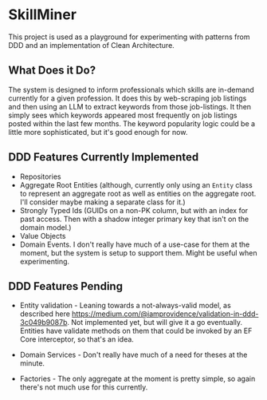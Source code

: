 # SkillMiner

This project is used as a playground for experimenting with patterns from DDD and an implementation of Clean Architecture.

## What Does it Do?

The system is designed to inform professionals which skills are in-demand currently for a given profession. It does this by web-scraping job listings and then using an LLM to extract keywords from those job-listings. It then simply sees which keywords appeared most frequently on job listings posted within the last few months. The keyword popularity logic could be a little more sophisticated, but it's good enough for now.

## DDD Features Currently Implemented

- Repositories
- Aggregate Root Entities (although, currently only using an `Entity` class to represent an aggregate root as well as entities on the aggregate root. I'll consider maybe making a separate class for it.)
- Strongly Typed Ids (GUIDs on a non-PK column, but with an index for past access. Then with a shadow integer primary key that isn't on the domain model.)
- Value Objects
- Domain Events. I don't really have much of a use-case for them at the moment, but the system is setup to support them. Might be useful when experimenting.

## DDD Features Pending

- Entity validation - Leaning towards a not-always-valid model, as described here https://medium.com/@iamprovidence/validation-in-ddd-3c049b9087b. Not implemented yet, but will give it a go eventually. Entities have validate methods on them that could be invoked by an EF Core interceptor, so that's an idea.

- Domain Services - Don't really have much of a need for theses at the minute.

- Factories - The only aggregate at the moment is pretty simple, so again there's not much use for this currently.
